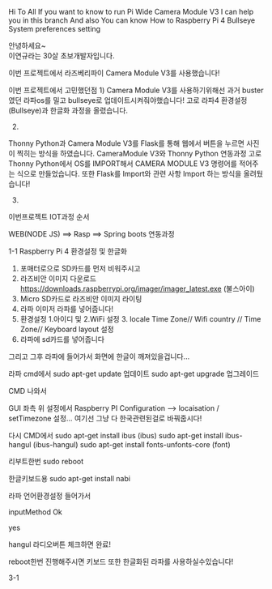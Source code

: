 Hi To All 
If you want to know to run Pi Wide Camera Module V3 
I can help you in this branch 
And also You can know How to Raspberry Pi 4 Bullseye System preferences setting 

안녕하세요~  
이연규라는 30살 초보개발자입니다.

이번 프로젝트에서 라즈베리파이 Camera Module V3를 사용했습니다! 


이번 프로젝트에서 고민했던점
1)
Camera Module V3를 사용하기위해선
과거 buster였던 라파os를 밀고 bullseye로 업데이트시켜줘야했습니다!
고로 라파4 환경설정 (Bullseye)과 한글화 과정을 올렸습니다. 


2)
Thonny Python과 Camera Module V3를 Flask를 통해 웹에서 버튼을 누르면 사진이 찍히는 방식을 하였습니다.
CameraModule V3와 Thonny Python 연동과정
고로 Thonny Python에서 OS를 IMPORT해서 CAMERA MODULE V3 명령어를 적어주는 식으로 만들었습니다.
또한 Flask를 Import와 관련 사항 Import 하는 방식을 올려뒀습니다!



3) 
이번프로젝트 IOT과정 순서

WEB(NODE JS) ==> Rasp ==> Spring boots 
연동과정







1-1 
Raspberry Pi 4 환경설정 및 한글화

1. 포매터로으로 SD카드를 먼저 비워주시고
2. 라즈비안 이미지 다운로드 https://downloads.raspberrypi.org/imager/imager_latest.exe (불스아이)
3. Micro SD카드로 라즈비안 이미지 라이팅
4. 라파 이미저 라파를 넣어줍니다! 
5. 환경설정 1.아이디 및 2.WiFi 설정 3. locale Time Zone// Wifi country // Time Zone// Keyboard layout 설정 
6. 라파에 sd카드를 넣어줍니다

그리고 그후 라파에 들어가서 화면에 한글이 깨져있을겁니다... 


라파 cmd에서 
sudo apt-get update
업데이트
sudo apt-get upgrade
업그레이드

CMD 나와서


GUI 좌측 위 설정에서
Raspberry PI Configuration --> locaisation / setTimezone 설정… 
여기선 그냥 다 한국관련된걸로 바꿔줍시다! 

다시 
CMD에서
sudo apt-get install ibus
(ibus)
sudo apt-get install ibus-hangul
(ibus-hangul)
sudo apt-get install fonts-unfonts-core
(font)

리부트한번
sudo reboot

한글키보드용
sudo apt-get install nabi


라파 언어환경설정 들어가서 

inputMethod Ok

yes 

hangul 라디오버튼 체크하면 완료! 

reboot한번 진행해주시면 키보드 또한 한글화된 라파를 사용하실수있습니다!





3-1




